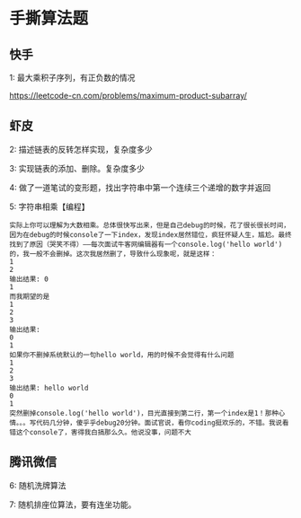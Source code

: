 # 手撕算法题

## 快手

1: 最大乘积子序列，有正负数的情况

https://leetcode-cn.com/problems/maximum-product-subarray/

## 虾皮

2: 描述链表的反转怎样实现，复杂度多少

3: 实现链表的添加、删除。复杂度多少

4: 做了一道笔试的变形题，找出字符串中第一个连续三个递增的数字并返回

5: 字符串相乘【编程】

```
实际上你可以理解为大数相乘。总体很快写出来，但是自己debug的时候，花了很长很长时间，因为在debug的时候console了一下index，发现index居然错位，疯狂怀疑人生，尴尬。最终找到了原因（哭笑不得）——每次面试牛客网编辑器有一个console.log('hello world')的，我一般不会删掉。这次我居然删了，导致什么现象呢，就是这样：
1
2
输出结果: 0
1
而我期望的是
1
2
3
输出结果:
0
1
如果你不删掉系统默认的一句hello world，用的时候不会觉得有什么问题
1
2
3
输出结果: hello world
0
1
突然删掉console.log('hello world')，目光直接到第二行，第一个index是1！那种心情。。。写代码几分钟，傻乎乎debug20分钟。面试官说，看你coding挺欢乐的，不错。我说看错这个console了，害得我白搞那么久。他说没事，问题不大
```

## 腾讯微信

6: 随机洗牌算法

7: 随机排座位算法，要有连坐功能。
